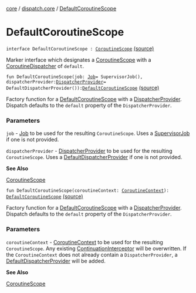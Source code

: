 [core](../index.md) / [dispatch.core](index.md) / [DefaultCoroutineScope](./-default-coroutine-scope.md)

# DefaultCoroutineScope

`interface DefaultCoroutineScope : `[`CoroutineScope`](https://kotlin.github.io/kotlinx.coroutines/kotlinx-coroutines-core/kotlinx.coroutines/-coroutine-scope/index.html) [(source)](https://github.com/RBusarow/Dispatch/tree/master/core/src/main/java/dispatch/core/CoroutineScopes.kt#L26)

Marker interface which designates a [CoroutineScope](https://kotlin.github.io/kotlinx.coroutines/kotlinx-coroutines-core/kotlinx.coroutines/-coroutine-scope/index.html) with a [CoroutineDispatcher](https://kotlin.github.io/kotlinx.coroutines/kotlinx-coroutines-core/kotlinx.coroutines/-coroutine-dispatcher/index.html) of `default`.

`fun DefaultCoroutineScope(job: `[`Job`](https://kotlin.github.io/kotlinx.coroutines/kotlinx-coroutines-core/kotlinx.coroutines/-job/index.html)` = SupervisorJob(), dispatcherProvider: `[`DispatcherProvider`](-dispatcher-provider/index.md)` = DefaultDispatcherProvider()): `[`DefaultCoroutineScope`](./-default-coroutine-scope.md) [(source)](https://github.com/RBusarow/Dispatch/tree/master/core/src/main/java/dispatch/core/CoroutineScopes.kt#L57)

Factory function for a [DefaultCoroutineScope](./-default-coroutine-scope.md) with a [DispatcherProvider](-dispatcher-provider/index.md).
Dispatch defaults to the `default` property of the `DispatcherProvider`.

### Parameters

`job` - [Job](https://kotlin.github.io/kotlinx.coroutines/kotlinx-coroutines-core/kotlinx.coroutines/-job/index.html) to be used for the resulting `CoroutineScope`.  Uses a [SupervisorJob](https://kotlin.github.io/kotlinx.coroutines/kotlinx-coroutines-core/kotlinx.coroutines/-supervisor-job.html) if one is not provided.

`dispatcherProvider` - [DispatcherProvider](-dispatcher-provider/index.md) to be used for the resulting `CoroutineScope`.  Uses a [DefaultDispatcherProvider](-default-dispatcher-provider/index.md) if one is not provided.

**See Also**

[CoroutineScope](https://kotlin.github.io/kotlinx.coroutines/kotlinx-coroutines-core/kotlinx.coroutines/-coroutine-scope/index.html)

`fun DefaultCoroutineScope(coroutineContext: `[`CoroutineContext`](https://kotlinlang.org/api/latest/jvm/stdlib/kotlin.coroutines/-coroutine-context/index.html)`): `[`DefaultCoroutineScope`](./-default-coroutine-scope.md) [(source)](https://github.com/RBusarow/Dispatch/tree/master/core/src/main/java/dispatch/core/CoroutineScopes.kt#L74)

Factory function for a [DefaultCoroutineScope](./-default-coroutine-scope.md) with a [DispatcherProvider](-dispatcher-provider/index.md).
Dispatch defaults to the `default` property of the `DispatcherProvider`.

### Parameters

`coroutineContext` - [CoroutineContext](https://kotlinlang.org/api/latest/jvm/stdlib/kotlin.coroutines/-coroutine-context/index.html) to be used for the resulting `CoroutineScope`.
Any existing [ContinuationInterceptor](https://kotlinlang.org/api/latest/jvm/stdlib/kotlin.coroutines/-continuation-interceptor/index.html) will be overwritten.
If the `CoroutineContext` does not already contain a `DispatcherProvider`, a [DefaultDispatcherProvider](-default-dispatcher-provider/index.md) will be added.

**See Also**

[CoroutineScope](https://kotlin.github.io/kotlinx.coroutines/kotlinx-coroutines-core/kotlinx.coroutines/-coroutine-scope/index.html)

